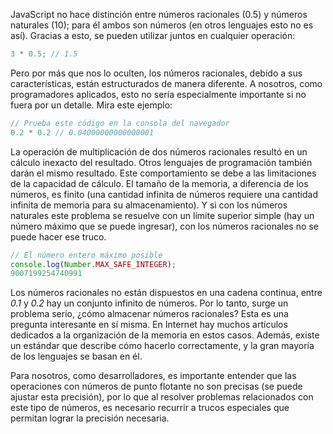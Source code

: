 
JavaScript no hace distinción entre números racionales (0.5) y números naturales (10); para él ambos son números (en otros lenguajes esto no es así). Gracias a esto, se pueden utilizar juntos en cualquier operación:

```javascript
3 * 0.5; // 1.5
```

Pero por más que nos lo oculten, los números racionales, debido a sus características, están estructurados de manera diferente. A nosotros, como programadores aplicados, esto no sería especialmente importante si no fuera por un detalle. Mira este ejemplo:

```javascript
// Prueba este código en la consola del navegador
0.2 * 0.2 // 0.04000000000000001
```

La operación de multiplicación de dos números racionales resultó en un cálculo inexacto del resultado. Otros lenguajes de programación también darán el mismo resultado. Este comportamiento se debe a las limitaciones de la capacidad de cálculo. El tamaño de la memoria, a diferencia de los números, es finito (una cantidad infinita de números requiere una cantidad infinita de memoria para su almacenamiento). Y si con los números naturales este problema se resuelve con un límite superior simple (hay un número máximo que se puede ingresar), con los números racionales no se puede hacer ese truco.

```javascript
// El número entero máximo posible
console.log(Number.MAX_SAFE_INTEGER);
9007199254740991
```

Los números racionales no están dispuestos en una cadena continua, entre _0.1_ y _0.2_ hay un conjunto infinito de números. Por lo tanto, surge un problema serio, ¿cómo almacenar números racionales? Esta es una pregunta interesante en sí misma. En Internet hay muchos artículos dedicados a la organización de la memoria en estos casos. Además, existe un estándar que describe cómo hacerlo correctamente, y la gran mayoría de los lenguajes se basan en él.

Para nosotros, como desarrolladores, es importante entender que las operaciones con números de punto flotante no son precisas (se puede ajustar esta precisión), por lo que al resolver problemas relacionados con este tipo de números, es necesario recurrir a trucos especiales que permitan lograr la precisión necesaria.
